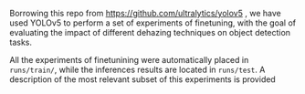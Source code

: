 Borrowing this repo from https://github.com/ultralytics/yolov5 , we have used YOLOv5 to perform a set of experiments of finetuning, with the goal of evaluating the impact of different dehazing techniques on object detection tasks.


All the experiments of finetunining were automatically placed in `runs/train/`, while the inferences results are located in `runs/test`. A description of the most relevant subset of this experiments is provided